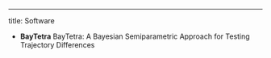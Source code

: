 ---
title: Software

- **BayTetra** BayTetra: A Bayesian Semiparametric Approach for Testing Trajectory Differences
